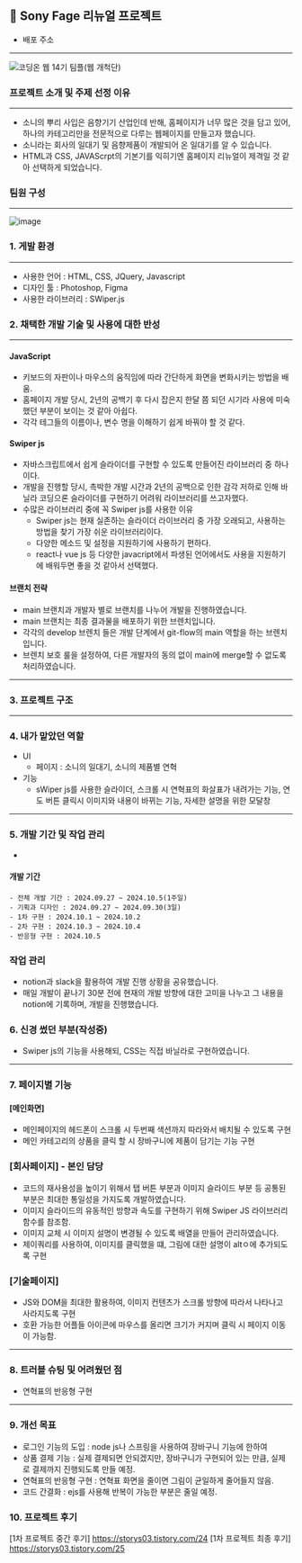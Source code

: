 ## 📖 Sony Fage 리뉴얼 프로젝트

- 배포 주소

---

![코딩온 웹 14기 팀플(웹 개척단)](https://github.com/user-attachments/assets/4d1c6184-c46a-4ff6-9c73-48ef38c6085d)

### 프로젝트 소개 및 주제 선정 이유
---
-  소니의 뿌리 사입은 음향기기 산업인데 반해, 홈페이지가 너무 많은 것을 담고 있어, 하나의 카테고리만을 전문적으로 다루는 웹페이지를 만들고자 했습니다.
-  소니라는 회사의 일대기 및 음향제품이 개발되어 온 일대기를 알 수 있습니다.
-  HTML과 CSS, JAVAScrpt의 기본기를 익히기엔 홈페이지 리뉴얼이 제격일 것 같아 선택하게 되었습니다.

### 팀원 구성
---
![image](https://github.com/user-attachments/assets/7b4f1e5b-4c7c-431e-b767-e8361e60fc35)

### 1. 게발 환경
---
- 사용한 언어 : HTML, CSS, JQuery, Javascript
- 디자인 툴 : Photoshop, Figma
- 사용한 라이브러리 : SWiper.js

### 2. 채택한 개발 기술 및 사용에 대한 반성
---
#### JavaScript
   - 키보드의 자판이나 마우스의 움직임에 따라 간단하게 화면을 변화시키는 방법을 배움.
   - 홈페이지 개발 당시, 2년의 공백기 후 다시 잡은지 한달 쯤 되던 시기라 사용에 미숙했던 부분이 보이는 것 같아 아쉽다.
   - 각각 테그들의 이름이나, 변수 명을 이해하기 쉽게 바꿔야 할 것 같다.
#### Swiper js
  - 자바스크립트에서 쉽게 슬라이더를 구현할 수 있도록 만들어진 라이브러리 중 하나이다.
  - 개발을 진행할 당시, 촉박한 개발 시간과 2년의 공백으로 인한 감각 저하로 인해 바닐라 코딩으론 슬라이더를 구현하기 어려워 라이브러리를 쓰고자했다.
  - 수많은 라이브러리 중에 꼭 Swiper js를 사용한 이유
     - Swiper js는 현재 실존하는 슬라이더 라이브러리 중 가장 오래되고, 사용하는 방법을 찾기 가장 쉬운 라이브러리이다.
     -  다양한 메소드 및 설정을 지원하기에 사용하기 편하다.
     -  react나 vue js 등 다양한 javacript에서 파생된 언어에서도 사용을 지원하기에 배워두면 좋을 것 같아서 선택했다.
#### 브랜치 전략
- main 브랜치과 개발자 별로 브랜치를 나누어 개발을 진행하였습니다.
- main 브랜치는 최종 결과물을 배포하기 위한 브렌치입니다.
- 각각의 develop 브렌치 들은 개발 단계에서 git-flow의 main 역할을 하는 브렌치입니다. 
- 브렌치 보호 룰을 설정하여, 다른 개발자의 동의 없이 main에 merge할 수 없도록 처리하였습니다.

---
### 3. 프로젝트 구조

---
###  4. 내가 맡았던 역할
-  UI
   - 페이지 : 소니의 일대기, 소니의 제품별 연혁
- 기능
   - sWiper js를 사용한 슬라이더, 스크롤 시 연혁표의 화살표가 내려가는 기능, 연도 버튼 클릭시 이미지와 내용이 바뀌는 기능, 자세한 설명을 위한 모달창

 ---
 ### 5. 개발 기간 및 작업 관리
 -
 #### 개발 기간
    - 전체 개발 기간 : 2024.09.27 ~ 2024.10.5(1주일)
    - 기획과 디자인 : 2024.09.27 ~ 2024.09.30(3일)
    - 1차 구현 : 2024.10.1 ~ 2024.10.2
    - 2차 구현 : 2024.10.3 ~ 2024.10.4
    - 반응형 구현 : 2024.10.5
###  작업 관리
- notion과 slack을 활용하여 개발 진행 상황을 공유했습니다.
- 매일 개발이 끝나기 30분 전에 현재의 개발 방향에 대한 고미을 나누고 그 내용을 notion에 기록하며, 개발을 진행했습니다.

### 6. 신경 썼던 부분(작성중)
- Swiper js의 기능을 사용해되, CSS는 직접 바닐라로 구현하였습니다.

---
### 7. 페이지별 기능
#### [메인화면] 
- 메인페이지의 헤드폰이 스크롤 시 두번째 색션까지 따라와서 배치될 수 있도록 구현
- 메인 카테고리의 상품을 클릭 할 시 장바구니에 제품이 담기는 기능 구현
### [회사페이지] - 본인 담당
- 코드의 재사용성을 높이기 위해서 탭 버튼 부분과 이미지 슬라이드 부분 등 공통된 부분은 최대한 통일성을 가지도록 개발하였습니다.
- 이미지 슬라이드의 유동적인 방향과 속도를 구현하기 위해 Swiper JS 라이브러리 함수를 참조함.
- 이미지 교체 시 이미지 설명이 변경될 수 있도록 배열을 만들어 관리하였습니다.
- 제이쿼리를 사용하여, 이미지를 클릭했을 떄, 그림에 대한 설명이 altㅇ에 추가되도록 구현
### [기술페이지]
- JS와 DOM을 최대한 활용하여, 이미지 컨텐츠가 스크롤 방향에 따라서 나타나고 사라지도록 구현
- 호환 가능한 어플들 아이콘에 마우스를 올리면 크기가 커지며 클릭 시 페이지 이동이 가능함.
    
---
### 8. 트러블 슈팅 및 어려웠던 점
- 연혁표의 반응형 구현
---
### 9. 개선 목표
- 로그인 기능의 도입 : node js나 스프링을 사용하여 장바구니 기능에 한하여 
- 상품 결제 기능 : 실제 결제되면 안되겠지만, 장바구니가 구현되어 있는 만큼, 실제로 결제까지 진행되도록 만들 예정.
- 연혁표의 반응형 구현 : 연혁표 화면을 줄이면 그림이 균일하게 줄어들지 않음.
- 코드 간결화 : ejs를 사용해 반복이 가능한 부분은 줄일 예정.

### 10. 프로젝트 후기
[1차 프로젝트 중간 후기] https://storys03.tistory.com/24
[1차 프로젝트 최종 후기] https://storys03.tistory.com/25




    
    


